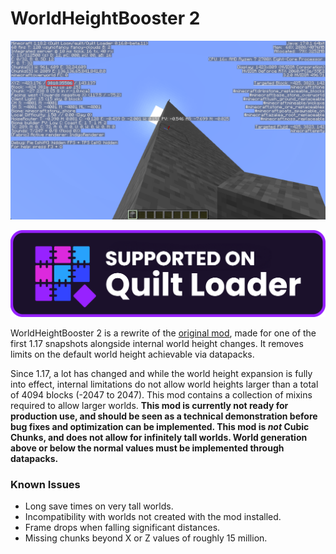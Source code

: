 # WorldHeightBooster 2

![A screenshot showing a Minecraft world with blocks built at abnormally high Y coordinates.](https://github.com/AutumnAurelium/WorldHeightBooster2/raw/main/showcase.png)

![Supported on Quilt Loader](https://github.com/AutumnAurelium/WorldHeightBooster2/blob/main/quilt_supported.png?raw=true)

WorldHeightBooster 2 is a rewrite of the [original mod](https://github.com/AutumnAurelium/WorldHeightBooster), made for one of the first 1.17 snapshots alongside internal world height changes. It removes limits on the default world height achievable via datapacks.

Since 1.17, a lot has changed and while the world height expansion is fully into effect, internal limitations do not allow world heights larger than a total of 4094 blocks (-2047 to 2047). This mod contains a collection of mixins required to allow larger worlds. **This mod is currently not ready for production use, and should be seen as a technical demonstration before bug fixes and optimization can be implemented. This mod is *not* Cubic Chunks, and does not allow for infinitely tall worlds. World generation above or below the normal values must be implemented through datapacks.**


### Known Issues

- Long save times on very tall worlds.
- Incompatibility with worlds not created with the mod installed.
- Frame drops when falling significant distances.
- Missing chunks beyond X or Z values of roughly 15 million.
